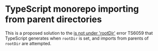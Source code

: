 # TypeScript monorepo importing from parent directories

This is a proposed solution to the [is not under 'rootDir'](https://stackoverflow.com/questions/55753163/package-json-is-not-under-rootdir/61426303#61426303) error TS6059 that TypeScript generates when `rootDir` is set, and imports from parents of `rootDir` are attempted.
